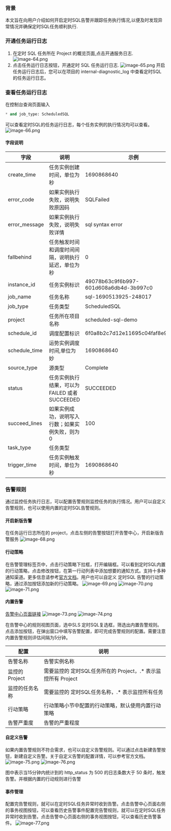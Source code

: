 ### 背景
本文旨在向用户介绍如何开启定时SQL告警并跟踪任务执行情况,以便及时发现异常情况并确保定时SQL任务顺利执行.
### 开通任务运行日志

1. 在定时 SQL 任务所在 Project 的概览页面,点击开通服务日志.
![image-64.png](/img/src/scheduledsql/scheduledsql_alert/d3e8ed81c1183c215ea1e02842c4624f13f907f47c6b29adfde9ce5cc5d6fe7d.png)
2. 点击任务运行日志按钮，开通定时 SQL 任务运行日志.
![image-65.png](/img/src/scheduledsql/scheduledsql_alert/28e148a04cf2bb3c1b2e94c43e670bd7b61fca7d45c97b291f824872ac6386d4.png)
开启任务运行日志后，您可以在项目的 internal-diagnostic_log 中查看定时SQL的任务运行日志。

### 查看任务运行日志

在控制台查询页面输入

```sql
* and job_type: ScheduledSQL
```

可以查看定时SQL的任务运行日志，每个任务实例的执行情况均可以查看。
![image-66.png](/img/src/scheduledsql/scheduledsql_alert/ea46f4223b6cdb0e5e42509ce829179126b756c83389ad32b833a56954b6ffdd.png)

#### 字段说明
| 字段 | 说明 | 示例 |
| --- | --- | --- |
| create_time | 任务实例创建时间，单位为秒 | 1690868640 |
| error_code | 如果实例执行失败，说明失败原因码 | SQLFailed |
| error_message | 如果实例执行失败，说明失败详情 | sql syntax error |
| fallbehind | 任务触发时间和调度时间间隔，说明执行延迟，单位为秒 | 0 |
| instance_id | 任务实例标识 | 49078b63c9f6b997-601d608a6db4d-3b997c0 |
| job_name | 任务名称 | sql-1690513925-248017 |
| job_type | 任务类型 | ScheduledSQL |
| project | 任务所在项目名称 | scheduled-sql-demo |
| schedule_id | 调度配置标识 | 6f0a8b2c7d12e11695c04faf8e9b1b3f |
| schedule_time | 运势实例调度时间,单位为妙 | 1690868640 |
| source_type | 源类型 | Complete |
| status | 任务实例执行结果，可以为 FAILED 或者 SUCCEEDED | SUCCEEDED |
| succeed_lines | 如果实例成功，说明写入行数；如果实例失败，则为 0 | 100 |
| task_type | 任务类型 |  |
| trigger_time | 任务实例触发时间，单位为秒 | 1690868640 |


### 告警规则

通过监控任务执行日志，可以配置告警规则监控任务的执行情况。用户可以自定义告警规则，也可以使用内置的定时SQL告警规则。

#### 开启新版告警

在任务运行日志所在的 project，点击左侧的告警按钮打开告警中心，开启新版告警服务
![image-68.png](/img/src/scheduledsql/scheduledsql_alert/d9c03ece1b954c0852caad29874ebb7e702d4087462c2f6f943c487980de2dd7.png)

#### 行动策略

在告警管理标签页中，点击行动策略下拉框，打开编辑框。可以看到定时SQL内置的行动策略，点击修改按钮，在第一行动列表中添加想要的通知方式。支持十多种通知渠道。更多信息请参考[官方文档](https://help.aliyun.com/zh/sls/user-guide/create-an-action-policy)。用户也可以自定义 定时SQL 告警的行动策略，通过添加按钮添加新的行动策略。
![image-69.png](/img/src/scheduledsql/scheduledsql_alert/9045b295994dd77e34a01181a2b7b837241dae03f771f8c6cfc5831d0ee6cf03.png)
![image-70.png](/img/src/scheduledsql/scheduledsql_alert/f40b6c3de117222a8f45cb2b0107ac672c61c7580a5a5b465789fcff0a27924a.png)
![image-71.png](/img/src/scheduledsql/scheduledsql_alert/12a57aedb070dd92a508b4896ee2e3dac598fe65d45b2843e266d0758b5fcea1.png)
#### 内置告警
[告警中心页面链接]()
![image-73.png](/img/src/scheduledsql/scheduledsql_alert/065ce61547039081e08eee306bf9f042a9a83e581c287333b3cceef5b2b76843.png)
![image-74.png](/img/src/scheduledsql/scheduledsql_alert/c19b85b9d3d4754ea7a9ded393ae58950fcee00966b7276ee910fd600570fec7.png)

在告警中心的规则视图页面，选中SLS 定时SQL复选框，筛选出内置告警规则。点击添加按钮，在弹出窗口中填写告警配置，即可完成告警规则的配置。需要注意内置告警规则评估间隔为5分钟。

| 配置 | 说明 |
| --- | --- |
| 告警名称 | 告警实例名称 |
| 监控的Project | 需要监控的 定时SQL任务所在的 Project，.* 表示监控所有 Project |
| 监控的任务名称 | 需要监控的 定时SQL任务名称，.* 表示监控所有任务 |
| 行动策略 | 行动策略小节中配置的行动策略，默认使用内置行动策略 |
| 告警严重度 | 告警的严重程度 |


#### 自定义告警
如果内置告警规则不符合需求，也可以自定义告警规则。可以通过点击新建告警按钮，新建自定义告警。关于自定义告警的配置详情，可以参考官方文档。
![image-75.png](/img/src/scheduledsql/scheduledsql_alert/6bcc66855769c56d6219de363be49cb117030456d33972a5ac1590d3165cab6e.png)
![image-76.png](/img/src/scheduledsql/scheduledsql_alert/47f818579a35d622f83c8ef1028c8a6f6bebb209dfb45c03393916cbbcfdfdc5.png)

图中表示当15分钟内统计到的 http_status 为 500 的日志条数大于 50 条时，触发告警。并根据内置的行动规则进行告警

#### 事件管理

配置完告警规则，就可以在定时SQL任务异常时收到告警。点击告警中心页面右侧的事务视图按钮，可以查看历史告警事件配置完告警规则，就可以在定时SQL任务异常时收到告警。点击告警中心页面右侧的事务视图按钮，可以查看历史告警事件。
![image-77.png](/img/src/scheduledsql/scheduledsql_alert/370e3b5c4e2e1c0a8bdde79c6871e5b7e90311db5a6faa47baa283fb05f52761.png)
